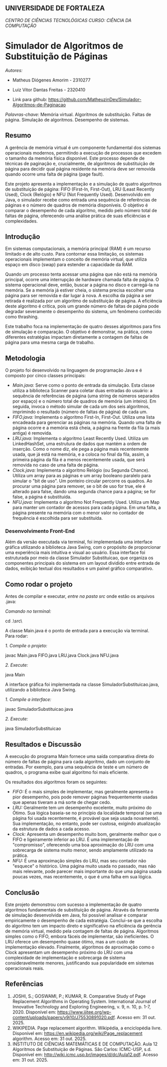 ## UNIVERSIDADE DE FORTALEZA
*CENTRO DE CIÊNCIAS TECNOLÓGICAS*
*CURSO: CIÊNCIA DA COMPUTAÇÃO*

# Simulador de Algoritmos de Substituição de Páginas

*Autores:*
* Matheus Diógenes Amorim - 2310277
* Luiz Vitor Dantas Freitas - 2320410

* Link para github: https://github.com/MatheuzinDev/Simulador-Algoritmos-de-Paginacao

*Palavras-chave:* Memória virtual. Algoritmos de substituição. Faltas de página. Simulação de algoritmos. Desempenho de sistemas.

## Resumo

A gerência de memória virtual é um componente fundamental dos sistemas operacionais modernos, permitindo a execução de processos que excedem o tamanho da memória física disponível. Este processo depende de técnicas de paginação e, crucialmente, de algoritmos de substituição de página para decidir qual página residente na memória deve ser removida quando ocorre uma falta de página (page fault).

Este projeto apresenta a implementação e a simulação de quatro algoritmos de substituição de página: FIFO (First-In, First-Out), LRU (Least Recently Used), Clock (Relógio) e NFU (Not Frequently Used). Desenvolvido em Java, o simulador recebe como entrada uma sequência de referências de páginas e o número de quadros de memória disponíveis. O objetivo é comparar o desempenho de cada algoritmo, medido pelo número total de faltas de página, oferecendo uma análise prática de suas eficiências e complexidades.

## Introdução

Em sistemas computacionais, a memória principal (RAM) é um recurso limitado e de alto custo. Para contornar essa limitação, os sistemas operacionais implementam o conceito de memória virtual, que utiliza espaço em disco (swap) para estender a capacidade da RAM.

Quando um processo tenta acessar uma página que não está na memória principal, ocorre uma interrupção de hardware chamada falta de página. O sistema operacional deve, então, buscar a página no disco e carregá-la na memória. Se a memória já estiver cheia, o sistema precisa escolher uma página para ser removida e dar lugar à nova. A escolha da página a ser retirada é realizada por um algoritmo de substituição de página. A eficiência deste algoritmo é crítica, pois um grande número de faltas de página pode degradar severamente o desempenho do sistema, um fenômeno conhecido como thrashing.

Este trabalho foca na implementação de quatro desses algoritmos para fins de simulação e comparação. O objetivo é demonstrar, na prática, como diferentes estratégias impactam diretamente a contagem de faltas de página para uma mesma carga de trabalho.

## Metodologia

O projeto foi desenvolvido na linguagem de programação Java e é composto por cinco classes principais:

* *Main.java:* Serve como o ponto de entrada da simulação. Esta classe utiliza a biblioteca Scanner para coletar duas entradas do usuário: a sequência de referências de página (uma string de números separados por espaço) e o número total de quadros de memória (um inteiro). Em seguida, invoca o método simular de cada um dos seis algoritmos, imprimindo o resultado (número de faltas de página) de cada um.
* *FIFO.java:* Implementa o algoritmo First-In, First-Out. Utiliza uma lista encadeada para gerenciar as páginas na memória. Quando uma falta de página ocorre e a memória está cheia, a página na frente da fila (a mais antiga) é removida.
* *LRU.java:* Implementa o algoritmo Least Recently Used. Utiliza um LinkedHashSet, uma estrutura de dados que mantém a ordem de inserção. Como o nome diz, ele pega a página mais recentemente usada, que já está na memória, e a coloca no final da fila, assim, a primeira página da fila é a menos recentemente usada, que será removida no caso de uma falta de página.
* *Clock.java:* Implementa o algoritmo Relógio (ou Segunda Chance). Utiliza um array para as páginas e um array booleano paralelo para simular o "bit de uso". Um ponteiro circular percorre os quadros. Ao procurar uma página para remover, se o bit de uso for true, ele é alterado para false, dando uma segunda chance para a página; se for false, a página é substituída.
* *NFU.java:* Implementa o algoritmo Not Frequently Used. Utiliza um Map para manter um contador de acessos para cada página. Em uma falta, a página presente na memória com o menor valor no contador de frequência é escolhida para ser substituída.

### Desenvolvimento Front-End

Além da versão executada via terminal, foi implementada uma interface gráfica utilizando a biblioteca Java Swing, com o propósito de proporcionar uma experiência mais intuitiva e visual ao usuário. Essa interface foi estruturada por meio da classe Simulador Substituicao, que organiza os componentes principais do sistema em um layout dividido entre entrada de dados, exibição textual dos resultados e um painel gráfico comparativo.

## Como rodar o projeto

Antes de compilar e executar, *entre na pasta src* onde estão os arquivos .java:

*Comando no terminal:*

cd .\src\

A classe Main.java é o ponto de entrada para a execução via terminal.  
Para rodar:

*1. Compile o projeto:*

javac Main.java FIFO.java LRU.java Clock.java NFU.java

*2. Execute:*

java Main

A interface gráfica foi implementada na classe SimuladorSubstituicao.java, utilizando a biblioteca Java Swing.

*1. Compile a interface:*

javac SimuladorSubstituicao.java

*2. Execute:*

java SimuladorSubstituicao

## Resultados e Discussão

A execução do programa Main fornece uma saída comparativa direta do número de faltas de página para cada algoritmo, dado um conjunto de entradas. Por exemplo, para uma sequência de teste e um número de quadros, o programa exibe qual algoritmo foi mais eficiente.

Os resultados dos algoritmos foram os seguintes:

* *FIFO:* É o mais simples de implementar, mas geralmente apresenta o pior desempenho, pois pode remover páginas frequentemente usadas que apenas tiveram a má sorte de chegar cedo.
* *LRU:* Geralmente tem um desempenho excelente, muito próximo do Ótimo. Sua lógica baseia-se no princípio da localidade temporal (se uma página foi usada recentemente, é provável que seja usada novamente). Sua implementação, no entanto, pode ser custosa, exigindo atualização da estrutura de dados a cada acesso.
* *Clock:* Apresenta um desempenho muito bom, geralmente melhor que o FIFO e ligeiramente inferior ao LRU. É uma implementação de "compromisso", oferecendo uma boa aproximação do LRU com uma sobrecarga de sistema muito menor, sendo amplamente utilizado na prática.
* *NFU:* É uma aproximação simples do LRU, mas seu contador não "esquece" o histórico. Uma página muito usada no passado, mas não mais relevante, pode parecer mais importante do que uma página usada poucas vezes, mas recentemente, o que é uma falha em sua lógica.

## Conclusão

Este projeto demonstrou com sucesso a implementação de quatro algoritmos fundamentais de substituição de página. Através da ferramenta de simulação desenvolvida em Java, foi possível analisar e comparar empiricamente o desempenho de cada estratégia. Conclui-se que a escolha do algoritmo tem um impacto direto e significativo na eficiência da gerência de memória virtual, medido pela contagem de faltas de página. Algoritmos simples como o FIFO, embora fáceis de implementar, são ineficientes. O LRU oferece um desempenho quase ótimo, mas a um custo de implementação elevado. Finalmente, algoritmos de aproximação como o Clock apresentam um desempenho próximo do LRU com uma complexidade de implementação e sobrecarga de sistema consideravelmente menores, justificando sua popularidade em sistemas operacionais reais.

## Referências

1.  JOSHI, S.; GOSWAMI, P.; KUMAR, R. Comparative Study of Page Replacement Algorithms in Operating System. International Journal of Innovative Technology and Exploring Engineering, v. 9, n. 10, p. 1-7, 2020. Disponível em: https://www.ijitee.org/wp-content/uploads/papers/v9i10/J75530891020.pdf. Acesso em: 31 out. 2025.
2.  WIKIPEDIA. Page replacement algorithm. Wikipédia, a enciclopédia livre. Disponível em: https://en.wikipedia.org/wiki/Page_replacement algorithm. Acesso em: 31 out. 2025.
3.  INSTITUTO DE CIÊNCIAS MATEMÁTICAS E DE COMPUTAÇÃO. Aula 12 Algoritmos de Substituição de Páginas. São Carlos: ICMC-USP, s.d. Disponível em: http://wiki.icmc.usp.br/images/d/dc/Aula12.pdf. Acesso em: 31 out. 2025.
